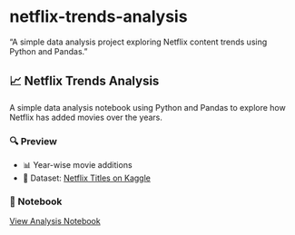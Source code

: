 # netflix-trends-analysis
“A simple data analysis project exploring Netflix content trends using Python and Pandas.”
## 📈 Netflix Trends Analysis

A simple data analysis notebook using Python and Pandas to explore how Netflix has added movies over the years.

### 🔍 Preview
- 📊 Year-wise movie additions
- 📁 Dataset: [Netflix Titles on Kaggle](https://www.kaggle.com/datasets/shivamb/netflix-shows)

### 🧪 Notebook
[View Analysis Notebook](netflix-trends-analysis.ipynb)
